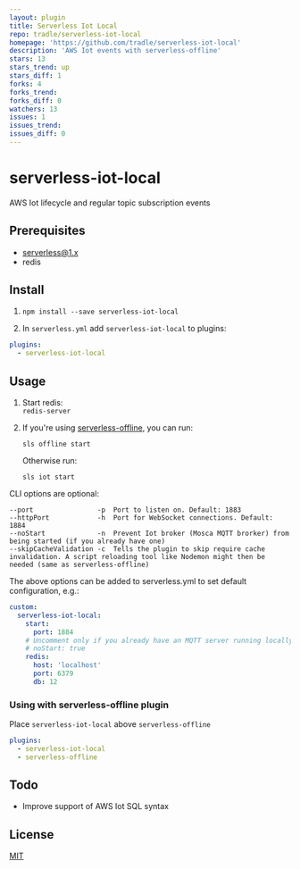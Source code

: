 ```yaml
---
layout: plugin
title: Serverless Iot Local
repo: tradle/serverless-iot-local
homepage: 'https://github.com/tradle/serverless-iot-local'
description: 'AWS Iot events with serverless-offline'
stars: 13
stars_trend: up
stars_diff: 1
forks: 4
forks_trend: 
forks_diff: 0
watchers: 13
issues: 1
issues_trend: 
issues_diff: 0
---
```



# serverless-iot-local

AWS Iot lifecycle and regular topic subscription events

## Prerequisites
* serverless@1.x
* redis

## Install

1) `npm install --save serverless-iot-local`

2) In `serverless.yml` add `serverless-iot-local` to plugins:

```yaml
plugins:
  - serverless-iot-local
```

## Usage
1. Start redis:  
    `redis-server`

2. If you're using [serverless-offline](https://github.com/dherault/serverless-offline), you can run:  

    `sls offline start`

    Otherwise run: 
    
    `sls iot start`

CLI options are optional:

```
--port                -p  Port to listen on. Default: 1883
--httpPort            -h  Port for WebSocket connections. Default: 1884
--noStart             -n  Prevent Iot broker (Mosca MQTT brorker) from being started (if you already have one)
--skipCacheValidation -c  Tells the plugin to skip require cache invalidation. A script reloading tool like Nodemon might then be needed (same as serverless-offline)
```

The above options can be added to serverless.yml to set default configuration, e.g.:

```yml
custom:
  serverless-iot-local:
    start:
      port: 1884
    # Uncomment only if you already have an MQTT server running locally
    # noStart: true
    redis:
      host: 'localhost'
      port: 6379
      db: 12
```

### Using with serverless-offline plugin

Place `serverless-iot-local` above `serverless-offline`

```yaml
plugins:
  - serverless-iot-local
  - serverless-offline
```

## Todo

- Improve support of AWS Iot SQL syntax

## License
[MIT](LICENSE)
